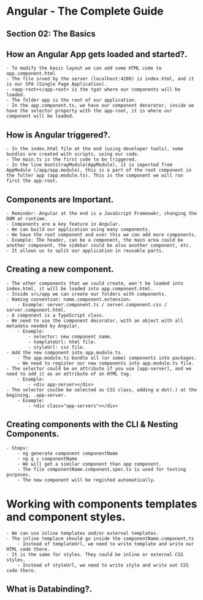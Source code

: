 # Angular - The Complete Guide
## Section 02: The Basics

## How an Angular App gets loaded and started?.
    - To modify the basic layout we can add some HTML code to app.component.html
    - The file srved by the server (localhost:4200) is index.html, and it is our SPA (Single Page Application).
    - <app-root></app-root> is the tgat where our components will be loaded.
    - The folder app is the root of our application.
    - In the app.component.ts, we have our component decorator, inside we have the selector property with the app-root, it is where our component will be loaded.

## How is Angular triggered?.
    - In the index.html file at the end (using developer tools), some bundles are created with scripts, using our code.
    - The main.ts is the first code to be triggered.
    - In the line bootstrapModule(AppModule), it is imported from AppModule (/app/app.module), this is a part of the root component in the folter app (app.module.ts). This is the component we will run first the app-root.

## Components are Important.
    - Reminder: Angular at the end is a JavaScript Frameowkr, changing the DOM at runtime.
    - Components are a key feature in Angular.
    - We can build our application using many components.
    - We have the root component and over this we can add more components.
    - Example: The header, can be a component, the main area could be another component, the sidebar could be also another component, etc.
    - It allows us to split our application in reusable parts.

## Creating a new component.
    - The other components that we could create, won't be loaded into index.html, it will be loaded into app.component.html.
    - Inside src/app we can create our folders with components.
    - Naming convention: name.component.extension.
        - Example: server.component.ts / server.component.css / server.component.html.
    - A component is a TypeScript class.
    - We need to use the component decorator, with an object with all metadata needed by Angular.
        - Example: 
            - selector: new component name.
            - templateUrl: html file.
            - styleUrl: css file.
    - Add the new component into app.module.ts.
        - The app.module.ts bundle all (or some) components into packages.
        - We need to register our new components into app.module.ts file.
    - The selector could be an attribute if you use [app-server], and we need to add it as an attribute of an HTML tag.
        - Example:
            - <div app-server></div>
    - The selector coulbe be selected as CSS class, adding a dot(.) at the begining, .app-server.
        - Example:
            - <div class="app-servers"></div>

## Creating components with the CLI & Nesting Components.
    - Steps:
        - ng generate component componentName
        - ng g c componentName
        - We will get a similar component than app component.
        - The file componentName.component.spec.ts is used for testing purposes.
        - The new component will be registed automatically.

# Working with components templates and component styles.
    - We can use inline templates and/or external templates.
    - The inline templace should go inside the componentName.component.ts
        - Instead of templateUrl, we need to write template and write our HTML code there.
    - It is the same for styles. They could be inline or external CSS styles.
        - Instead of styleUrl, we need to write style and write out CSS code there.
    
## What is Databinding?.

